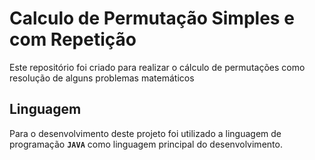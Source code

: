 # Calculo de Permutação Simples e com Repetição

Este repositório foi criado para realizar o cálculo de permutações como resolução de alguns problemas matemáticos 

## Linguagem 

Para o desenvolvimento deste projeto foi utilizado a linguagem de programação **`JAVA`** como linguagem principal do desenvolvimento. 
